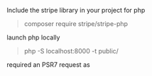 
Include the stripe library in your project for php 

 > composer require stripe/stripe-php


launch php locally

> php -S localhost:8000 -t public/


required an PSR7 request as 
